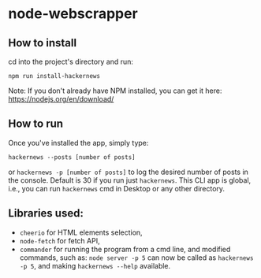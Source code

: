 # node-webscrapper

## How to install
cd into the project's directory and run:
```
npm run install-hackernews
```
Note: If you don't already have NPM installed, you can get it here: https://nodejs.org/en/download/

## How to run
Once you've installed the app, simply type:
```
hackernews --posts [number of posts]
``` 
or `hackernews -p [number of posts]`
to log the desired number of posts in the console. Default is 30 if you run just `hackernews`.
This CLI app is global, i.e., you can run `hackernews` cmd in Desktop or any other directory.

## Libraries used:
- `cheerio` for HTML elements selection,
- `node-fetch` for fetch API,
- `commander` for running the program from a cmd line, and modified commands, such as: `node server -p 5` can now be called as `hackernews -p 5`, and making `hackernews --help` available.
